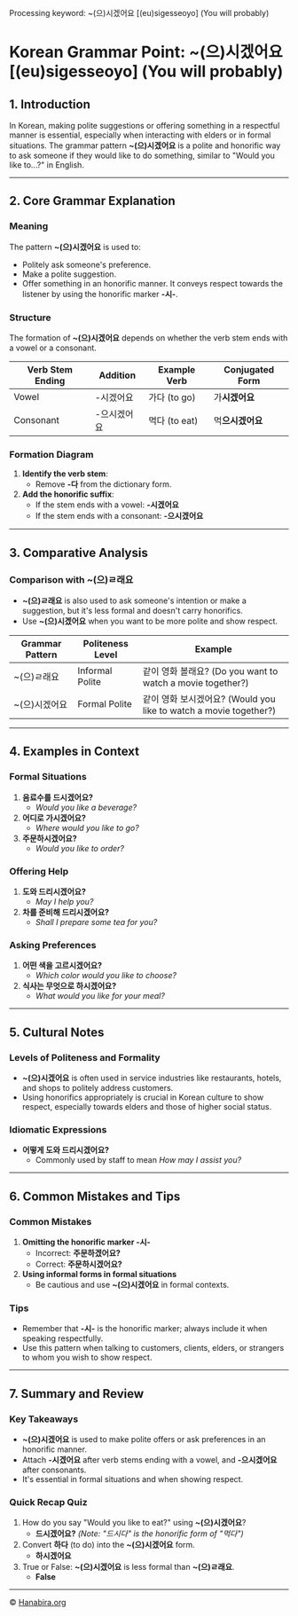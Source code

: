 Processing keyword: ~(으)시겠어요 [(eu)sigesseoyo] (You will probably)
# Korean Grammar Point: ~(으)시겠어요 [(eu)sigesseoyo] (You will probably)

## 1. Introduction
In Korean, making polite suggestions or offering something in a respectful manner is essential, especially when interacting with elders or in formal situations. The grammar pattern **~(으)시겠어요** is a polite and honorific way to ask someone if they would like to do something, similar to "Would you like to...?" in English.

---
## 2. Core Grammar Explanation
### Meaning
The pattern **~(으)시겠어요** is used to:
- Politely ask someone's preference.
- Make a polite suggestion.
- Offer something in an honorific manner.
It conveys respect towards the listener by using the honorific marker **-시-**.
### Structure
The formation of **~(으)시겠어요** depends on whether the verb stem ends with a vowel or a consonant.

| Verb Stem Ending | Addition            | Example Verb | Conjugated Form           |
|------------------|---------------------|--------------|---------------------------|
| Vowel            | -시겠어요           | 가다 (to go) | 가**시겠어요**           |
| Consonant        | -으시겠어요         | 먹다 (to eat)| 먹**으시겠어요**        |

### Formation Diagram
1. **Identify the verb stem**:
   - Remove **-다** from the dictionary form.
2. **Add the honorific suffix**:
   - If the stem ends with a vowel: **-시겠어요**
   - If the stem ends with a consonant: **-으시겠어요**
---
## 3. Comparative Analysis
### Comparison with ~(으)ㄹ래요
- **~(으)ㄹ래요** is also used to ask someone's intention or make a suggestion, but it's less formal and doesn't carry honorifics.
- Use **~(으)시겠어요** when you want to be more polite and show respect.

| Grammar Pattern      | Politeness Level | Example                                  |
|----------------------|------------------|------------------------------------------|
| ~(으)ㄹ래요           | Informal Polite  | 같이 영화 볼래요? (Do you want to watch a movie together?)   |
| ~(으)시겠어요         | Formal Polite    | 같이 영화 보시겠어요? (Would you like to watch a movie together?) |

---
## 4. Examples in Context
### Formal Situations
1. **음료수를 드시겠어요?**
   - *Would you like a beverage?*
2. **어디로 가시겠어요?**
   - *Where would you like to go?*
3. **주문하시겠어요?**
   - *Would you like to order?*
### Offering Help
1. **도와 드리시겠어요?**
   - *May I help you?*
2. **차를 준비해 드리시겠어요?**
   - *Shall I prepare some tea for you?*
### Asking Preferences
1. **어떤 색을 고르시겠어요?**
   - *Which color would you like to choose?*
2. **식사는 무엇으로 하시겠어요?**
   - *What would you like for your meal?*
---
## 5. Cultural Notes
### Levels of Politeness and Formality
- **~(으)시겠어요** is often used in service industries like restaurants, hotels, and shops to politely address customers.
- Using honorifics appropriately is crucial in Korean culture to show respect, especially towards elders and those of higher social status.
### Idiomatic Expressions
- **어떻게 도와 드리시겠어요?**
  - Commonly used by staff to mean *How may I assist you?*
---
## 6. Common Mistakes and Tips
### Common Mistakes
1. **Omitting the honorific marker -시-**
   - Incorrect: **주문하겠어요?**
   - Correct: **주문하시겠어요?**
2. **Using informal forms in formal situations**
   - Be cautious and use **~(으)시겠어요** in formal contexts.
### Tips
- Remember that **-시-** is the honorific marker; always include it when speaking respectfully.
- Use this pattern when talking to customers, clients, elders, or strangers to whom you wish to show respect.
---
## 7. Summary and Review
### Key Takeaways
- **~(으)시겠어요** is used to make polite offers or ask preferences in an honorific manner.
- Attach **-시겠어요** after verb stems ending with a vowel, and **-으시겠어요** after consonants.
- It's essential in formal situations and when showing respect.
### Quick Recap Quiz
1. How do you say "Would you like to eat?" using **~(으)시겠어요**?
   - **드시겠어요?** *(Note: "드시다" is the honorific form of "먹다")*
2. Convert **하다** (to do) into the **~(으)시겠어요** form.
   - **하시겠어요**
3. True or False: **~(으)시겠어요** is less formal than **~(으)ㄹ래요**.
   - **False**

---
© [Hanabira.org](https://hanabira.org)
